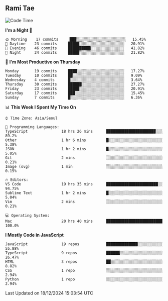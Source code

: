 ## Rami Tae

<!--START_SECTION:waka-->
![Code Time](http://img.shields.io/badge/Code%20Time-1%2C985%20hrs%2022%20mins-blue)

**I'm a Night 🦉** 

```text
🌞 Morning    17 commits     ███░░░░░░░░░░░░░░░░░░░░░░   15.45% 
🌆 Daytime    23 commits     █████░░░░░░░░░░░░░░░░░░░░   20.91% 
🌃 Evening    46 commits     ██████████░░░░░░░░░░░░░░░   41.82% 
🌙 Night      24 commits     █████░░░░░░░░░░░░░░░░░░░░   21.82%

```
📅 **I'm Most Productive on Thursday** 

```text
Monday       19 commits     ████░░░░░░░░░░░░░░░░░░░░░   17.27% 
Tuesday      10 commits     ██░░░░░░░░░░░░░░░░░░░░░░░   9.09% 
Wednesday    4 commits      █░░░░░░░░░░░░░░░░░░░░░░░░   3.64% 
Thursday     30 commits     ██████░░░░░░░░░░░░░░░░░░░   27.27% 
Friday       23 commits     █████░░░░░░░░░░░░░░░░░░░░   20.91% 
Saturday     17 commits     ███░░░░░░░░░░░░░░░░░░░░░░   15.45% 
Sunday       7 commits      █░░░░░░░░░░░░░░░░░░░░░░░░   6.36%

```


📊 **This Week I Spent My Time On** 

```text
⌚︎ Time Zone: Asia/Seoul

💬 Programming Languages: 
TypeScript               18 hrs 26 mins      ██████████████████████░░░   89.2% 
Other                    1 hr 6 mins         █░░░░░░░░░░░░░░░░░░░░░░░░   5.38% 
JSON                     1 hr 2 mins         █░░░░░░░░░░░░░░░░░░░░░░░░   5.05% 
Git                      2 mins              ░░░░░░░░░░░░░░░░░░░░░░░░░   0.21% 
Image (svg)              1 min               ░░░░░░░░░░░░░░░░░░░░░░░░░   0.15%

🔥 Editors: 
VS Code                  19 hrs 35 mins      ███████████████████████░░   94.75% 
Sublime Text             1 hr 2 mins         █░░░░░░░░░░░░░░░░░░░░░░░░   5.04% 
Vim                      2 mins              ░░░░░░░░░░░░░░░░░░░░░░░░░   0.21%

💻 Operating System: 
Mac                      20 hrs 40 mins      █████████████████████████   100.0%

```

**I Mostly Code in JavaScript** 

```text
JavaScript               19 repos            ██████████████░░░░░░░░░░░   55.88% 
TypeScript               9 repos             ██████░░░░░░░░░░░░░░░░░░░   26.47% 
HTML                     3 repos             ██░░░░░░░░░░░░░░░░░░░░░░░   8.82% 
CSS                      1 repo              ░░░░░░░░░░░░░░░░░░░░░░░░░   2.94% 
Python                   1 repo              ░░░░░░░░░░░░░░░░░░░░░░░░░   2.94%

```



 Last Updated on 18/12/2024 15:03:54 UTC
<!--END_SECTION:waka-->
